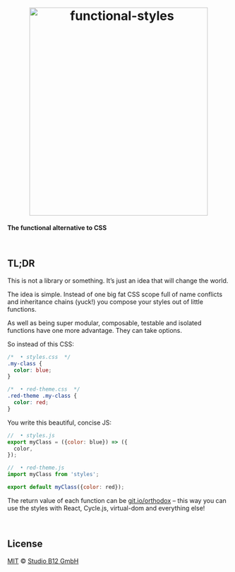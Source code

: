 <h1 align="center">
  <img
    alt="functional-styles"
    width="404"
    height="472"
    src="https://cdn.rawgit.com/studio-b12/functional-styles/0b7be24/logo.svg"
    id="/"
  />
</h1>

**The functional alternative to CSS**




&nbsp;

##                                                                 <a id="/tldr" >TL;DR                                                                      </a>

This is not a library or something. It’s just an idea that will change the world.

The idea is simple. Instead of one big fat CSS scope full of name conflicts and inheritance chains (yuck!) you compose your styles out of little functions.

As well as being super modular, composable, testable and isolated functions have one more advantage. They can take options.

So instead of this CSS:

```css
/*  • styles.css  */
.my-class {
  color: blue;
}

/*  • red-theme.css  */
.red-theme .my-class {
  color: red;
}
```

You write this beautiful, concise JS:

```js
//  • styles.js
export myClass = ({color: blue}) => ({
  color,
});

//  • red-theme.js
import myClass from 'styles';

export default myClass({color: red});
```

The return value of each function can be [git.io/orthodox](http://github.com/studio-b12/orthodox) – this way you can use the styles with React, Cycle.js, virtual-dom and everything else!




&nbsp;

##                                                              <a id="/license" >License                                                                    </a>

[MIT](./License.md) © [Studio B12 GmbH](http://github.com/studio-b12)
